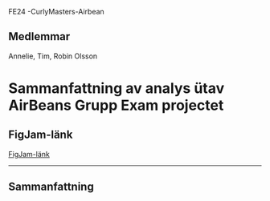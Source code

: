 FE24 -CurlyMasters-Airbean

## Medlemmar
Annelie,  Tim,  Robin Olsson

# Sammanfattning av analys ütav AirBeans Grupp Exam projectet

## FigJam-länk
[FigJam-länk](https://www.figma.com/board/kLvAu1ZHqKvCmhmCREccaG/Untitled?node-id=0-1&t=KXElxxBsSSgIeuBI-1)

---


## Sammanfattning
